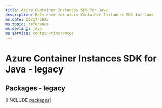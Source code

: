 ```yaml
---
title: Azure Container Instances SDK for Java
description: Reference for Azure Container Instances SDK for Java
ms.date: 06/17/2025
ms.topic: reference
ms.devlang: java
ms.service: containerinstances
---
```

# Azure Container Instances SDK for Java - legacy
## Packages - legacy
[!INCLUDE [packages](container-instances-index.md)]